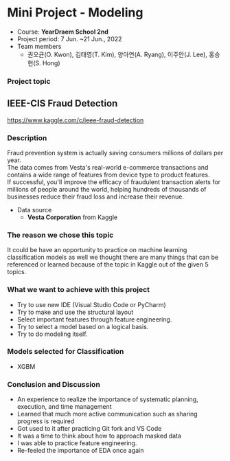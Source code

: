 # Mini Project - Modeling
- Course: **YearDraem School 2nd** 
- Project period: 7 Jun. ~21 Jun., 2022
- Team members
    - 권오균(O. Kwon), 김태영(T. Kim), 양아연(A. Ryang), 이주안(J. Lee), 홍승현(S. Hong)
  
  
### Project topic 
## **IEEE-CIS Fraud Detection**  
https://www.kaggle.com/c/ieee-fraud-detection  

### Description
Fraud prevention system is actually saving consumers millions of dollars per year.  
The data comes from Vesta's real-world e-commerce transactions and contains a wide range of features from device type to product features.  
If successful, you'll improve the efficacy of fraudulent transaction alerts for millions of people around the world, helping hundreds of thousands of businesses reduce their fraud loss and increase their revenue.  

- Data source
    - **Vesta Corporation** from Kaggle

### **The reason we chose this topic**
It could be have an opportunity to practice on machine learning classification models as well we thought there are many things that can be referenced or learned because of the topic in Kaggle out of the given 5 topics.

  
### **What we want to achieve with this project**
- Try to use new IDE (Visual Studio Code or PyCharm)
- Try to make and use the structural layout
- Select important features through feature engineering.
- Try to select a model based on a logical basis.
- Try to do modeling itself.


### **Models selected for Classification**
- XGBM


### Conclusion and Discussion
- An experience to realize the importance of systematic planning, execution, and time management
- Learned that much more active communication such as sharing progress is required
- Got used to it after practicing Git fork and VS Code
- It was a time to think about how to approach masked data
- I was able to practice feature engineering.
- Re-feeled the importance of EDA once again

